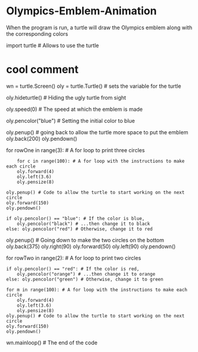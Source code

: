 # Olympics-Emblem-Animation
When the program is run, a turtle will draw the Olympics emblem along with the corresponding colors

import turtle # Allows to use the turtle
# cool comment

wn = turtle.Screen()
oly = turtle.Turtle() # sets the variable for the turtle

oly.hideturtle() # Hiding the ugly turtle from sight

oly.speed(0) # The speed at which the emblem is made

oly.pencolor("blue") # Setting the initial color to blue

oly.penup() # going back to allow the turtle more space to put the emblem
oly.back(200)
oly.pendown()


for rowOne in range(3): # A for loop to print three circles

		for c in range(100): # A for loop with the instructions to make each circle
        oly.forward(4)
        oly.left(3.6)
        oly.pensize(8)

    oly.penup() # Code to allow the turtle to start working on the next circle
    oly.forward(150)
    oly.pendown()

    if oly.pencolor() == "blue": # If the color is blue,
        oly.pencolor("black") # ...then change it to black
    else: oly.pencolor("red") # Otherwise, change it to red
        

oly.penup() # Going down to make the two circles on the bottom
oly.back(375)
oly.right(90)
oly.forward(50)
oly.left(90)
oly.pendown()

for rowTwo in range(2): # A for loop to print two circles

    if oly.pencolor() == "red": # If the color is red,
        oly.pencolor("orange") # ...then change it to orange
    else: oly.pencolor("green") # Otherwise, change it to green

    for m in range(100): # A for loop with the instructions to make each circle
        oly.forward(4)
        oly.left(3.6)
        oly.pensize(8)
    oly.penup() # Code to allow the turtle to start working on the next circle
    oly.forward(150)
    oly.pendown()

wn.mainloop() # The end of the code
